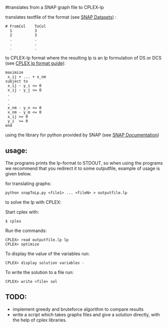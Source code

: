 #translates from a SNAP graph file to CPLEX-lp

translates textfile of the format (see [SNAP Datasets](http://snap.stanford.edu/data/index.html)) :

    # FromCol    ToCol
      1          3
      2          3
      .          .
      .          .
      .          .

to CPLEX-lp format where the resulting lp is an lp formulation of DS or DCS (see [CPLEX lp format guide](http://www-01.ibm.com/support/knowledgecenter/SS9UKU_12.4.0/com.ibm.cplex.zos.help/FileFormats/topics/LP.html)):

    maximize 
     x_ij + ... + x_nm
    subject to
     x_ij - y_i <= 0
     x_ij - y_j <= 0
     .
     .
     .
     x_nm - y_n <= 0
     x_nm - y_m <= 0
     x_ij >= 0
     y_i  >= 0
    end

using the library for python provided by SNAP (see [SNAP Documentation](http://snap.stanford.edu/snappy/index.html))

## usage:

The programs prints the lp-format to STDOUT, so when using the programs we recommend that you redirect it to some outputfile, example of usage is given below.

for translating graphs:

    python snapToLp.py <file1> ... <fileN> > outputfile.lp

to solve the lp with CPLEX:

Start cplex with: 

    $ cplex

Run the commands:

    CPLEX> read outputfile.lp lp
    CPLEX> optimize

To display the value of the variables run:

    CPLEX> display solution variables -

To write the solution to a file run:

    CPLEX> write <file> sol

## TODO:

* implement greedy and bruteforce algorithm to compare results
* write a script which takes graphs files and give a solution directly, with the help of cplex libraries.
